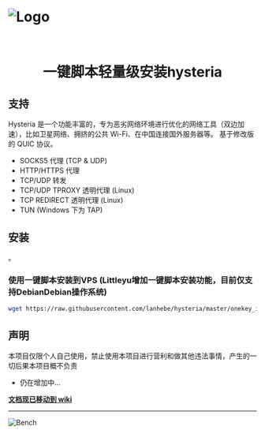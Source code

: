 # ![Logo](docs/logos/readme.png)

<h1 align="center">
  <br>一键脚本轻量级安装hysteria<br>
</h1>




## 支持

Hysteria 是一个功能丰富的，专为恶劣网络环境进行优化的网络工具（双边加速），比如卫星网络、拥挤的公共 Wi-Fi、在中国连接国外服务器等。 基于修改版的 QUIC 协议。

- SOCKS5 代理 (TCP & UDP)
- HTTP/HTTPS 代理
- TCP/UDP 转发
- TCP/UDP TPROXY 透明代理 (Linux)
- TCP REDIRECT 透明代理 (Linux)
- TUN (Windows 下为 TAP)

## 安装

。
### 使用一键脚本安装到VPS  (Littleyu增加一键脚本安装功能，目前仅支持DebianDebian操作系统)
```sh
wget https://raw.githubusercontent.com/lanhebe/hysteria/master/onekey_installHysteria.sh && chmod +x onekey_installHysteria.sh && ./onekey_installHysteria.sh
```



## 声明
本项目仅限个人自己使用，禁止使用本项目进行营利和做其他违法事情，产生的一切后果本项目概不负责

- 仍在增加中...

**[文档现已移动到 wiki](https://github.com/HyNetwork/hysteria/wiki/%E9%A6%96%E9%A1%B5)**

----------

![Bench](docs/bench/bench.png)

